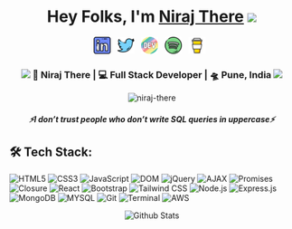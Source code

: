 <div align="center">
   <h1>Hey Folks, I'm <a href="https://hemant.codes">Niraj There</a> <img src="https://media.giphy.com/media/hvRJCLFzcasrR4ia7z/giphy.gif" width="25px"> </h1>
   
</div>

<p align='center'>
   <a href="https://www.linkedin.com/in/niraj-there/"><img height="30" src="https://raw.githubusercontent.com/Niraj-There/Niraj-There/ed213002f72af3835feb666b1916222f3eae5549/linkedin.png"></a>&nbsp;&nbsp;
<a href="https://x.com/_neerajz"><img height="30" src="https://raw.githubusercontent.com/Niraj-There/Niraj-There/ed213002f72af3835feb666b1916222f3eae5549/twitter.png"></a>&nbsp;&nbsp;
<a href="https://dev.to/niraj_there"><img height="30" src="https://raw.githubusercontent.com/Niraj-There/Niraj-There/ed213002f72af3835feb666b1916222f3eae5549/devto.png"></a>&nbsp;&nbsp;
<a href="https://open.spotify.com/user/31p43fmzrcoi6ex2ltjiqpmxthba"><img height="30" src="https://raw.githubusercontent.com/Niraj-There/Niraj-There/ed213002f72af3835feb666b1916222f3eae5549/spotify.png"></a>&nbsp;&nbsp;
 <a href="https://www.coffee.com/Niraj"><img height="30" src="https://raw.githubusercontent.com/Niraj-There/Niraj-There/ed213002f72af3835feb666b1916222f3eae5549/coffee.jpg"></a>&nbsp;&nbsp;
 </p>



<div align="center">
<h3><img src="https://media.giphy.com/media/WUlplcMpOCEmTGBtBW/giphy.gif" width="30"> 🙎 Niraj There | 💻 Full Stack Developer | 🛸 Pune, India <img src="https://media.giphy.com/media/WUlplcMpOCEmTGBtBW/giphy.gif" width="30"></h3>
</div>



<p align="center">
   <p align="center"> <img src="https://komarev.com/ghpvc/?username=niraj-there&label=Profile%20views&color=0e75b6&style=flat" alt="niraj-there" /> </p>
 </p>
 
 <h5 align="center">
   <i>⚡️I don’t trust people who don’t write SQL queries in uppercase⚡️</i>
  </h5>
  
 <div align="left">
  <h2>🛠️ Tech Stack:</h2>
  <p>
     <img src="https://img.shields.io/badge/HTML5-E34F26?style=for-the-badge&logo=html5&logoColor=white" alt="HTML5"/>
     <img src="https://img.shields.io/badge/CSS3-1572B6?style=for-the-badge&logo=css3&logoColor=white" alt="CSS3"/>
     <img src="https://img.shields.io/badge/JavaScript-F7DF1E?style=for-the-badge&logo=javascript&logoColor=black" alt="JavaScript"/>
     <img src="https://img.shields.io/badge/DOM-F05032?style=for-the-badge" alt="DOM"/>
     <img src="https://img.shields.io/badge/jQuery-0769AD?style=for-the-badge&logo=jquery&logoColor=white" alt="jQuery"/>
     <img src="https://img.shields.io/badge/AJAX-00758F?style=for-the-badge" alt="AJAX"/>
     <img src="https://img.shields.io/badge/Promises-00758F?style=for-the-badge" alt="Promises"/>
     <img src="https://img.shields.io/badge/Closure-00758F?style=for-the-badge" alt="Closure"/>
     <img src="https://img.shields.io/badge/React-20232A?style=for-the-badge&logo=react&logoColor=61DAFB" alt="React"/>
     <img src="https://img.shields.io/badge/Bootstrap-563D7C?style=for-the-badge&logo=bootstrap&logoColor=white" alt="Bootstrap"/>
     <img src="https://img.shields.io/badge/Tailwind_CSS-38B2AC?style=for-the-badge&logo=tailwind-css&logoColor=white" alt="Tailwind CSS"/>
     <img src="https://img.shields.io/badge/Node.js-339933?style=for-the-badge&logo=nodedotjs&logoColor=white" alt="Node.js"/>
     <img src="https://img.shields.io/badge/Express.js-000000?style=for-the-badge&logo=express&logoColor=white" alt="Express.js"/>
     <img src="https://img.shields.io/badge/MongoDB-47A248?style=for-the-badge&logo=mongodb&logoColor=white" alt="MongoDB"/>
     <img src="https://img.shields.io/badge/MySQL-005C84?style=for-the-badge&logo=mysql&logoColor=white" alt="MYSQL"/>
     <img src="https://img.shields.io/badge/GIT-E44C30?style=for-the-badge&logo=git&logoColor=white" alt="Git"/>
     <img src="https://img.shields.io/badge/Terminal-000000?style=for-the-badge&logo=gnometerminal&logoColor=white" alt="Terminal"/>
     <img src="https://img.shields.io/badge/Amazon_AWS-232F3E?style=for-the-badge&logo=amazon-aws&logoColor=white" alt="AWS"/>
  </p>
</div>
<!---  
<p align="center">
   <img src="https://media.giphy.com/media/LnQjpWaON8nhr21vNW/giphy.gif" width="60"> <em><b>I love connecting with different people</b> so if you want to say <b>hi, I'll be happy to meet you</b>:)</em>
</p>
--->
<p align="center">
        <img src="https://raw.githubusercontent.com/mayhemantt/mayhemantt/Update/svg/Bottom.svg" alt="Github Stats" />
</p>

